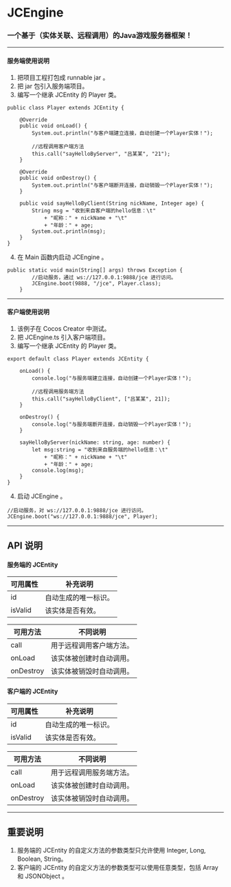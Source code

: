 # JCEngine
### 一个基于（实体关联、远程调用）的Java游戏服务器框架！

---
#### 服务端使用说明
1. 把项目工程打包成 runnable jar 。
2. 把 jar 包引入服务端项目。
3. 编写一个继承 JCEntity 的 Player 类。
```
public class Player extends JCEntity {
	
	@Override
	public void onLoad() {
		System.out.println("与客户端建立连接，自动创建一个Player实体！");
		
		//远程调用客户端方法
		this.call("sayHelloByServer", "吕某某", "21");
	}
	
	@Override
	public void onDestroy() {
		System.out.println("与客户端断开连接，自动销毁一个Player实体！");
	}
	
	public void sayHelloByClient(String nickName, Integer age) {
		String msg = "收到来自客户端的hello信息：\t"
			+ "昵称：" + nickName + "\t" 
			+ "年龄：" + age;
 		System.out.println(msg);
	}
}
```
4. 在 Main 函数内启动 JCEngine 。

```
public static void main(String[] args) throws Exception {
        //启动服务，通过 ws://127.0.0.1:9888/jce 进行访问。
        JCEngine.boot(9888, "/jce", Player.class);
    }
```

---
#### 客户端使用说明
1. 该例子在 Cocos Creator 中测试。
2. 把 JCEngine.ts 引入客户端项目。
3. 编写一个继承 JCEntity 的 Player 类。

```
export default class Player extends JCEntity {

    onLoad() {
        console.log("与服务端建立连接，自动创建一个Player实体！");

        //远程调用服务端方法
        this.call("sayHelloByClient", ["吕某某", 21]);
    }

    onDestroy() {
        console.log("与服务端断开连接，自动销毁一个Player实体！");
    }

    sayHelloByServer(nickName: string, age: number) {
		let msg:string = "收到来自服务端的hello信息：\t"
			+ "昵称：" + nickName + "\t" 
			+ "年龄：" + age;
 		console.log(msg);
	}
}
```
4. 启动 JCEngine 。

```
//启动服务，对 ws://127.0.0.1:9888/jce 进行访问。
JCEngine.boot("ws://127.0.0.1:9888/jce", Player);
```

---
## API 说明
#### 服务端的 JCEntity 

可用属性 | 补充说明
---|---
id | 自动生成的唯一标识。
isValid | 该实体是否有效。

可用方法 | 不同说明
---|---
call | 用于远程调用客户端方法。
onLoad | 该实体被创建时自动调用。
onDestroy | 该实体被销毁时自动调用。

#### 客户端的 JCEntity 

可用属性 | 补充说明
---|---
id | 自动生成的唯一标识。
isValid | 该实体是否有效。

可用方法 | 不同说明
---|---
call | 用于远程调用服务端方法。
onLoad | 该实体被创建时自动调用。
onDestroy | 该实体被销毁时自动调用。

---
## 重要说明
1. 服务端的 JCEntity 的自定义方法的参数类型只允许使用 Integer, Long, Boolean, String。
2. 客户端的 JCEntity 的自定义方法的参数类型可以使用任意类型，包括 Array 和 JSONObject 。











